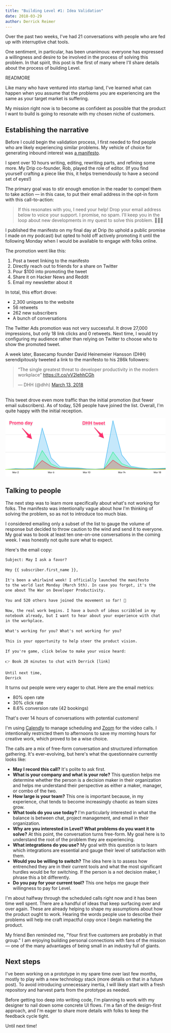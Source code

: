 ```yaml
---
title: "Building Level #1: Idea Validation"
date: 2018-03-29
author: Derrick Reimer
---
```


Over the past two weeks, I've had 21 conversations with people who are fed up with interruptive chat tools.

One sentiment, in particular, has been unanimous: everyone has expressed a willingness and desire to be involved in the process of solving this problem. In that spirit, this post is the first of many where I'll share details about the process of building Level.

READMORE

Like many who have ventured into startup land, I've learned what can happen when you assume that the problems _you_ are experiencing are the same as your target market is suffering.

My mission right now is to become as confident as possible that the product I want to build is going to resonate with my chosen niche of customers.

## Establishing the narrative

Before I could begin the validation process, I first needed to find people who are likely experiencing similar problems. My vehicle of choice for generating inbound interest was [a manifesto](http://www.derrickreimer.com/posts/the-war-on-developer-productivity/).

I spent over 10 hours writing, editing, rewriting parts, and refining some more. My Drip co-founder, Rob, played the role of editor. (If you find yourself crafting a piece like this, it helps tremendously to have a second set of eyes!)

The primary goal was to stir enough emotion in the reader to compel them to take action &mdash; in this case, to put their email address in the opt-in form with this call-to-action:

> If this resonates with you, I need your help! Drop your email address below to voice your support. I promise, no spam. I’ll keep you in the loop about new developments in my quest to solve this problem. 🌟🌟🌟

I published the manifesto on my final day at Drip (to uphold a public promise I made on my podcast) but opted to hold off actively promoting it until the following Monday when I would be available to engage with folks online.

The promotion went like this:

1. Post a tweet linking to the manifesto
2. Directly reach out to friends for a share on Twitter
3. Pour $100 into promoting the tweet
4. Share it on Hacker News and Reddit
5. Email my newsletter about it

In total, this effort drove:

- 2,300 uniques to the website
- 56 retweets
- 262 new subscribers
- A bunch of conversations

The Twitter Ads promotion was not very successful. It drove 27,000 impressions, but only 18 link clicks and 0 retweets. Next time, I would try configuring my audience rather than relying on Twitter to choose who to show the promoted tweet.

A week later, Basecamp founder David Heinemeier Hansson (DHH) serendipitously tweeted a link to the manifesto to his 286k followers:

<blockquote class="twitter-tweet" data-lang="en"><p lang="en" dir="ltr">“The single greatest threat to developer productivity in the modern workplace” <a href="https://t.co/yV2IehhCGh">https://t.co/yV2IehhCGh</a></p>&mdash; DHH (@dhh) <a href="https://twitter.com/dhh/status/973583032623009793?ref_src=twsrc%5Etfw">March 13, 2018</a></blockquote>
<script async src="https://platform.twitter.com/widgets.js" charset="utf-8"></script>
<br>
This tweet drove even more traffic than the initial promotion (but fewer email subscribers). As of today, 526 people have joined the list. Overall, I'm quite happy with the initial reception.

![Manifesto traffic](/images/manifesto-traffic.png)

## Talking to people

The next step was to learn more specifically about what's not working for folks. The manifesto was intentionally vague about how I'm thinking of solving the problem, so as not to introduce too much bias.

I considered emailing only a subset of the list to gauge the volume of response but decided to throw caution to the wind and send it to everyone. My goal was to book at least ten one-on-one conversations in the coming week. I was honestly not quite sure what to expect.

Here's the email copy:

```
Subject: May I ask a favor?

Hey {{ subscriber.first_name }},

It's been a whirlwind week! I officially launched the manifesto
to the world last Monday (March 5th). In case you forgot, it's the
one about The War on Developer Productivity.

You and 520 others have joined the movement so far! 🎉

Now, the real work begins. I have a bunch of ideas scribbled in my
notebook already, but I want to hear about your experience with chat
in the workplace.

What's working for you? What's not working for you?

This is your opportunity to help steer the product vision.

If you're game, click below to make your voice heard:

👉 Book 20 minutes to chat with Derrick [link]

Until next time,
Derrick
```

It turns out people were very eager to chat. Here are the email metrics:

- 80% open rate
- 30% click rate
- 8.6% conversion rate (42 bookings)

That's over 14 hours of conversations with potential customers!

I'm using [Calendly](https://calendly.com/) to manage scheduling and [Zoom](https://zoom.us/) for the video calls. I intentionally restricted them to afternoons to save my morning hours for creative work, which proved to be a wise choice.

The calls are a mix of free-form conversation and structured information gathering. It's ever-evolving, but here's what the questionnaire currently looks like:

- **May I record this call?** It's polite to ask first.
- **What is your company and what is your role?** This question helps me determine whether the person is a decision maker in their organization and helps me understand their perspective as either a maker, manager, or combo of the two.
- **How large is your team?** This one is important because, in my experience, chat tends to become increasingly chaotic as team sizes grow.
- **What tools do you use today?** I'm particularly interested in what the balance is between chat, project management, and email in their organization.
- **Why are you interested in Level? What problems do you want it to solve?** At this point, the conversation turns free-form.  My goal here is to understand the root of the problem they are experiencing.
- **What integrations do you use?** My goal with this question is to learn which integrations are essential and gauge their level of satisfaction with them.
- **Would you be willing to switch?** The idea here is to assess how entrenched they are in their current tools and what the most significant hurdles would be for switching. If the person is a not decision maker, I phrase this a bit differently.
- **Do you pay for your current tool?** This one helps me gauge their willingness to pay for Level.

I'm about halfway through the scheduled calls right now and it has been time well spent. There are a handful of ideas that keep surfacing over and over again. These are already helping to shape my assumptions about how the product ought to work. Hearing the words people use to describe their problems will help me craft impactful copy once I begin marketing the product.

My friend Ben reminded me, "Your first five customers are probably in that group." I am enjoying building personal connections with fans of the mission &mdash; one of the many advantages of being small in an industry full of giants.

## Next steps

I've been working on a prototype in my spare time over last few months, mostly to play with a new technology stack (more details on that in a future post). To avoid introducing unnecessary inertia, I will likely start with a fresh repository and harvest parts from the prototype as needed.

Before getting too deep into writing code, I'm planning to work with my designer to nail down some concrete UI flows. I'm a fan of the design-first approach, and I'm eager to share more details with folks to keep the feedback cycle tight.

Until next time!
